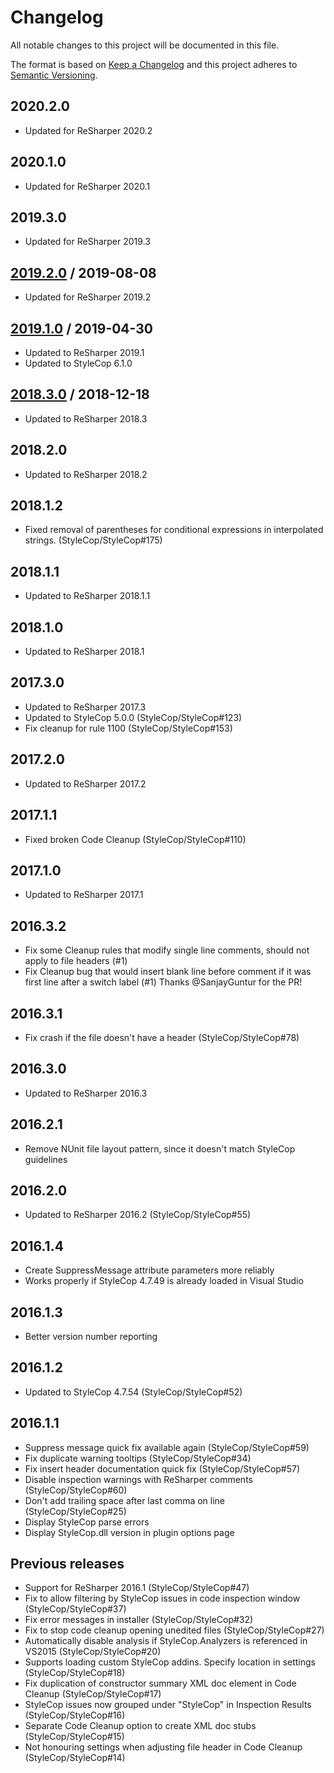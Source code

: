 # Changelog
All notable changes to this project will be documented in this file.

The format is based on [Keep a Changelog](http://keepachangelog.com/en/1.0.0/)
and this project adheres to [Semantic Versioning](http://semver.org/spec/v2.0.0.html).

## 2020.2.0
- Updated for ReSharper 2020.2

## 2020.1.0
- Updated for ReSharper 2020.1

## 2019.3.0
- Updated for ReSharper 2019.3

## [2019.2.0] / 2019-08-08
- Updated for ReSharper 2019.2

## [2019.1.0] / 2019-04-30
- Updated to ReSharper 2019.1
- Updated to StyleCop 6.1.0

## [2018.3.0] / 2018-12-18
- Updated to ReSharper 2018.3

## 2018.2.0
- Updated to ReSharper 2018.2

## 2018.1.2
- Fixed removal of parentheses for conditional expressions in interpolated strings. (StyleCop/StyleCop#175)

## 2018.1.1
- Updated to ReSharper 2018.1.1

## 2018.1.0
- Updated to ReSharper 2018.1

## 2017.3.0
- Updated to ReSharper 2017.3
- Updated to StyleCop 5.0.0 (StyleCop/StyleCop#123)
- Fix cleanup for rule 1100 (StyleCop/StyleCop#153)

## 2017.2.0
- Updated to ReSharper 2017.2

## 2017.1.1
- Fixed broken Code Cleanup (StyleCop/StyleCop#110)

## 2017.1.0
- Updated to ReSharper 2017.1

## 2016.3.2
- Fix some Cleanup rules that modify single line comments, should not apply to file headers (#1)
- Fix Cleanup bug that would insert blank line before comment if it was first line after a switch label (#1)
Thanks @SanjayGuntur for the PR!

## 2016.3.1
- Fix crash if the file doesn't have a header (StyleCop/StyleCop#78)

## 2016.3.0
- Updated to ReSharper 2016.3

## 2016.2.1
- Remove NUnit file layout pattern, since it doesn't match StyleCop guidelines

## 2016.2.0
- Updated to ReSharper 2016.2 (StyleCop/StyleCop#55)

## 2016.1.4
- Create SuppressMessage attribute parameters more reliably
- Works properly if StyleCop 4.7.49 is already loaded in Visual Studio

## 2016.1.3
- Better version number reporting

## 2016.1.2
- Updated to StyleCop 4.7.54 (StyleCop/StyleCop#52)

## 2016.1.1
- Suppress message quick fix available again (StyleCop/StyleCop#59)
- Fix duplicate warning tooltips (StyleCop/StyleCop#34)
- Fix insert header documentation quick fix (StyleCop/StyleCop#57)
- Disable inspection warnings with ReSharper comments (StyleCop/StyleCop#60)
- Don't add trailing space after last comma on line (StyleCop/StyleCop#25)
- Display StyleCop parse errors
- Display StyleCop.dll version in plugin options page

## Previous releases
- Support for ReSharper 2016.1 (StyleCop/StyleCop#47)
- Fix to allow filtering by StyleCop issues in code inspection window (StyleCop/StyleCop#37)
- Fix error messages in installer (StyleCop/StyleCop#32)
- Fix to stop code cleanup opening unedited files (StyleCop/StyleCop#27)
- Automatically disable analysis if StyleCop.Analyzers is referenced in VS2015 (StyleCop/StyleCop#20)
- Supports loading custom StyleCop addins. Specify location in settings (StyleCop/StyleCop#18)
- Fix duplication of constructor summary XML doc element in Code Cleanup (StyleCop/StyleCop#17)
- StyleCop issues now grouped under "StyleCop" in Inspection Results (StyleCop/StyleCop#16)
- Separate Code Cleanup option to create XML doc stubs (StyleCop/StyleCop#15)
- Not honouring settings when adjusting file header in Code Cleanup (StyleCop/StyleCop#14)

[vNext]: https://github.com/StyleCop/StyleCop.ReSharper/compare/2019.2.0...HEAD
[2019.2.0]: https://github.com/StyleCop/StyleCop.ReSharper/compare/2019.1.0...2019.2.0
[2019.1.0]: https://github.com/StyleCop/StyleCop.ReSharper/compare/2018.3.0...2019.1.0
[2018.3.0]: https://github.com/StyleCop/StyleCop.ReSharper/compare/2018.2.0...2018.3.0
[2018.2.0]: https://github.com/StyleCop/StyleCop.ReSharper/compare/2018.1.2...2018.2.0
[2018.1.2]: https://github.com/StyleCop/StyleCop.ReSharper/compare/2018.1.1...2018.1.2
[2018.1.1]: https://github.com/StyleCop/StyleCop.ReSharper/compare/2018.1.0...2018.1.1
[2018.1.0]: https://github.com/StyleCop/StyleCop.ReSharper/compare/2017.3.0...2018.1.0
[2017.3.0]: https://github.com/StyleCop/StyleCop.ReSharper/compare/2017.2.0...2017.3.0
[2017.2.0]: https://github.com/StyleCop/StyleCop.ReSharper/compare/2017.1.1...2017.2.0
[2017.1.1]: https://github.com/StyleCop/StyleCop.ReSharper/compare/2017.1.0...2017.1.1
[2017.1.0]: https://github.com/StyleCop/StyleCop.ReSharper/compare/2016.3.2...2017.1.0
[2016.3.2]: https://github.com/StyleCop/StyleCop.ReSharper/compare/2016.3.1...2016.3.2
[2016.3.1]: https://github.com/StyleCop/StyleCop.ReSharper/compare/2016.3.0...2016.3.1
[2016.3.0]: https://github.com/StyleCop/StyleCop.ReSharper/compare/2016.2.1...2016.3.0
[2016.2.1]: https://github.com/StyleCop/StyleCop.ReSharper/compare/2016.2.0...2016.2.1
[2016.2.0]: https://github.com/StyleCop/StyleCop.ReSharper/compare/2016.1.4...2016.2.0
[2016.1.4]: https://github.com/StyleCop/StyleCop.ReSharper/compare/2016.1.3...2016.1.4
[2016.1.3]: https://github.com/StyleCop/StyleCop.ReSharper/compare/2016.1.2...2016.1.3
[2016.1.2]: https://github.com/StyleCop/StyleCop.ReSharper/compare/2016.1.1...2016.1.2
[2016.1.1]: https://github.com/StyleCop/StyleCop.ReSharper/compare/Previous...2016.1.1
[Previous]: https://github.com/StyleCop/StyleCop.ReSharper/tree/Previous

